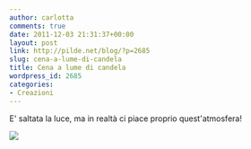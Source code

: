 ```yaml
---
author: carlotta
comments: true
date: 2011-12-03 21:31:37+00:00
layout: post
link: http://pilde.net/blog/?p=2685
slug: cena-a-lume-di-candela
title: Cena a lume di candela
wordpress_id: 2685
categories:
- Creazioni
---
```


E' saltata la luce, ma in realtà ci piace proprio quest'atmosfera!

![]({{baseurl}}/uploads/2011/12/cena_lume_candela.jpg)



